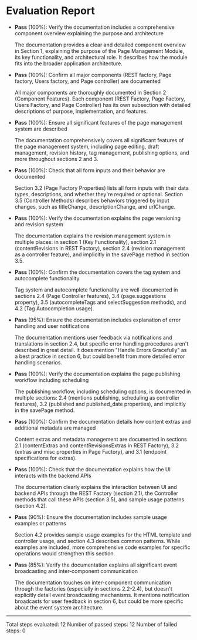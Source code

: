 # Evaluation Report

- **Pass** (100%): Verify the documentation includes a comprehensive component overview explaining the purpose and architecture
  
  The documentation provides a clear and detailed component overview in Section 1, explaining the purpose of the Page Management Module, its key functionality, and architectural role. It describes how the module fits into the broader application architecture.

- **Pass** (100%): Confirm all major components (REST factory, Page factory, Users factory, and Page controller) are documented
  
  All major components are thoroughly documented in Section 2 (Component Features). Each component (REST Factory, Page Factory, Users Factory, and Page Controller) has its own subsection with detailed descriptions of purpose, implementation, and features.

- **Pass** (100%): Ensure all significant features of the page management system are described
  
  The documentation comprehensively covers all significant features of the page management system, including page editing, draft management, revision history, tag management, publishing options, and more throughout sections 2 and 3.

- **Pass** (100%): Check that all form inputs and their behavior are documented
  
  Section 3.2 (Page Factory Properties) lists all form inputs with their data types, descriptions, and whether they're required or optional. Section 3.5 (Controller Methods) describes behaviors triggered by input changes, such as titleChange, descriptionChange, and urlChange.

- **Pass** (100%): Verify the documentation explains the page versioning and revision system
  
  The documentation explains the revision management system in multiple places: in section 1 (Key Functionality), section 2.1 (contentRevisions in REST Factory), section 2.4 (revision management as a controller feature), and implicitly in the savePage method in section 3.5.

- **Pass** (100%): Confirm the documentation covers the tag system and autocomplete functionality
  
  Tag system and autocomplete functionality are well-documented in sections 2.4 (Page Controller features), 3.4 (page.suggestions property), 3.5 (autocompleteTags and selectSuggestion methods), and 4.2 (Tag Autocompletion usage).

- **Pass** (95%): Ensure the documentation includes explanation of error handling and user notifications
  
  The documentation mentions user feedback via notifications and translations in section 2.4, but specific error handling procedures aren't described in great detail. It does mention "Handle Errors Gracefully" as a best practice in section 6, but could benefit from more detailed error handling scenarios.

- **Pass** (100%): Verify the documentation explains the page publishing workflow including scheduling
  
  The publishing workflow, including scheduling options, is documented in multiple sections: 2.4 (mentions publishing, scheduling as controller features), 3.2 (published and published_date properties), and implicitly in the savePage method.

- **Pass** (100%): Confirm the documentation details how content extras and additional metadata are managed
  
  Content extras and metadata management are documented in sections 2.1 (contentExtras and contentRevisionsExtras in REST Factory), 3.2 (extras and misc properties in Page Factory), and 3.1 (endpoint specifications for extras).

- **Pass** (100%): Check that the documentation explains how the UI interacts with the backend APIs
  
  The documentation clearly explains the interaction between UI and backend APIs through the REST Factory (section 2.1), the Controller methods that call these APIs (section 3.5), and sample usage patterns (section 4.2).

- **Pass** (90%): Ensure the documentation includes sample usage examples or patterns
  
  Section 4.2 provides sample usage examples for the HTML template and controller usage, and section 4.3 describes common patterns. While examples are included, more comprehensive code examples for specific operations would strengthen this section.

- **Pass** (85%): Verify the documentation explains all significant event broadcasting and inter-component communication
  
  The documentation touches on inter-component communication through the factories (especially in sections 2.2-2.4), but doesn't explicitly detail event broadcasting mechanisms. It mentions notification broadcasts for user feedback in section 6, but could be more specific about the event system architecture.

---

Total steps evaluated: 12
Number of passed steps: 12
Number of failed steps: 0